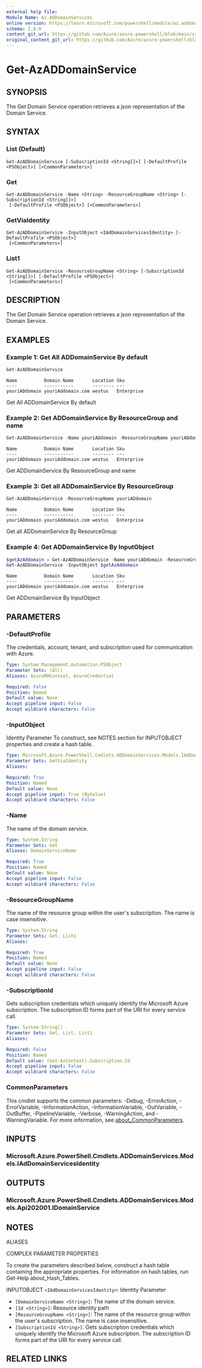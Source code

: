 ```yaml
---
external help file: 
Module Name: Az.ADDomainServices
online version: https://learn.microsoft.com/powershell/module/az.addomainservices/get-azaddomainservice
schema: 2.0.0
content_git_url: https://github.com/Azure/azure-powershell/blob/main/src/ADDomainServices/ADDomainServices/help/Get-AzADDomainService.md
original_content_git_url: https://github.com/Azure/azure-powershell/blob/main/src/ADDomainServices/ADDomainServices/help/Get-AzADDomainService.md
---
```


# Get-AzADDomainService

## SYNOPSIS
The Get Domain Service operation retrieves a json representation of the Domain Service.

## SYNTAX

### List (Default)
```
Get-AzADDomainService [-SubscriptionId <String[]>] [-DefaultProfile <PSObject>] [<CommonParameters>]
```

### Get
```
Get-AzADDomainService -Name <String> -ResourceGroupName <String> [-SubscriptionId <String[]>]
 [-DefaultProfile <PSObject>] [<CommonParameters>]
```

### GetViaIdentity
```
Get-AzADDomainService -InputObject <IAdDomainServicesIdentity> [-DefaultProfile <PSObject>]
 [<CommonParameters>]
```

### List1
```
Get-AzADDomainService -ResourceGroupName <String> [-SubscriptionId <String[]>] [-DefaultProfile <PSObject>]
 [<CommonParameters>]
```

## DESCRIPTION
The Get Domain Service operation retrieves a json representation of the Domain Service.

## EXAMPLES

### Example 1: Get All ADDomainService By default
```powershell
Get-AzADDomainService
```

```output
Name          Domain Name       Location Sku
----          -----------       -------- ---
youriADdomain youriAddomain.com westus   Enterprise
```

Get All ADDomainService By default

### Example 2: Get ADDomainService By ResourceGroup and name
```powershell
Get-AzADDomainService -Name youriADdomain -ResourceGroupName youriADdomain
```

```output
Name          Domain Name       Location Sku
----          -----------       -------- ---
youriADdomain youriAddomain.com westus   Enterprise
```

Get ADDomainService By ResourceGroup and name

### Example 3: Get all ADDomainService By ResourceGroup
```powershell
Get-AzADDomainService -ResourceGroupName youriADdomain
```

```output
Name          Domain Name       Location Sku
----          -----------       -------- ---
youriADdomain youriAddomain.com westus   Enterprise
```

Get all ADDomainService By ResourceGroup

### Example 4: Get ADDomainService By InputObject
```powershell
$getAzAddomain = Get-AzADDomainService -Name youriADdomain -ResourceGroupName youriADdomain
Get-AzADDomainService -InputObject $getAzAddomain
```

```output
Name          Domain Name       Location Sku
----          -----------       -------- ---
youriADdomain youriAddomain.com westus   Enterprise
```

Get ADDomainService By InputObject

## PARAMETERS

### -DefaultProfile
The credentials, account, tenant, and subscription used for communication with Azure.

```yaml
Type: System.Management.Automation.PSObject
Parameter Sets: (All)
Aliases: AzureRMContext, AzureCredential

Required: False
Position: Named
Default value: None
Accept pipeline input: False
Accept wildcard characters: False
```

### -InputObject
Identity Parameter
To construct, see NOTES section for INPUTOBJECT properties and create a hash table.

```yaml
Type: Microsoft.Azure.PowerShell.Cmdlets.ADDomainServices.Models.IAdDomainServicesIdentity
Parameter Sets: GetViaIdentity
Aliases:

Required: True
Position: Named
Default value: None
Accept pipeline input: True (ByValue)
Accept wildcard characters: False
```

### -Name
The name of the domain service.

```yaml
Type: System.String
Parameter Sets: Get
Aliases: DomainServiceName

Required: True
Position: Named
Default value: None
Accept pipeline input: False
Accept wildcard characters: False
```

### -ResourceGroupName
The name of the resource group within the user's subscription.
The name is case insensitive.

```yaml
Type: System.String
Parameter Sets: Get, List1
Aliases:

Required: True
Position: Named
Default value: None
Accept pipeline input: False
Accept wildcard characters: False
```

### -SubscriptionId
Gets subscription credentials which uniquely identify the Microsoft Azure subscription.
The subscription ID forms part of the URI for every service call.

```yaml
Type: System.String[]
Parameter Sets: Get, List, List1
Aliases:

Required: False
Position: Named
Default value: (Get-AzContext).Subscription.Id
Accept pipeline input: False
Accept wildcard characters: False
```

### CommonParameters
This cmdlet supports the common parameters: -Debug, -ErrorAction, -ErrorVariable, -InformationAction, -InformationVariable, -OutVariable, -OutBuffer, -PipelineVariable, -Verbose, -WarningAction, and -WarningVariable. For more information, see [about_CommonParameters](http://go.microsoft.com/fwlink/?LinkID=113216).

## INPUTS

### Microsoft.Azure.PowerShell.Cmdlets.ADDomainServices.Models.IAdDomainServicesIdentity

## OUTPUTS

### Microsoft.Azure.PowerShell.Cmdlets.ADDomainServices.Models.Api202001.IDomainService

## NOTES

ALIASES

COMPLEX PARAMETER PROPERTIES

To create the parameters described below, construct a hash table containing the appropriate properties. For information on hash tables, run Get-Help about_Hash_Tables.


INPUTOBJECT `<IAdDomainServicesIdentity>`: Identity Parameter
  - `[DomainServiceName <String>]`: The name of the domain service.
  - `[Id <String>]`: Resource identity path
  - `[ResourceGroupName <String>]`: The name of the resource group within the user's subscription. The name is case insensitive.
  - `[SubscriptionId <String>]`: Gets subscription credentials which uniquely identify the Microsoft Azure subscription. The subscription ID forms part of the URI for every service call.

## RELATED LINKS

